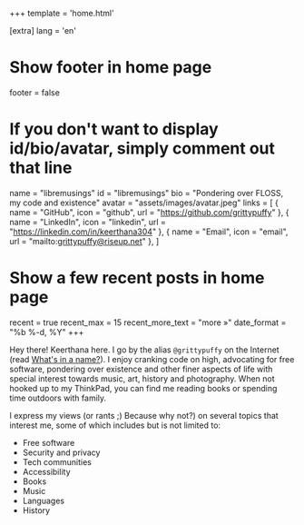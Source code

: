 +++
template = 'home.html'

[extra]
lang = 'en'

# Show footer in home page
footer = false

# If you don't want to display id/bio/avatar, simply comment out that line
name = "libremusings"
id = "libremusings"
bio = "Pondering over FLOSS, my code and existence"
avatar = "assets/images/avatar.jpeg"
links = [
    { name = "GitHub", icon = "github", url = "https://github.com/grittypuffy" },
    { name = "LinkedIn", icon = "linkedin", url = "https://linkedin.com/in/keerthana304" },
    { name = "Email", icon = "email", url = "mailto:grittypuffy@riseup.net" },
]

# Show a few recent posts in home page
recent = true
recent_max = 15
recent_more_text = "more »"
date_format = "%b %-d, %Y"
+++

Hey there! Keerthana here. I go by the alias `@grittypuffy` on the Internet (read [What's in a name?](/posts/whats-in-a-name)). I enjoy cranking code on high, advocating for free software, pondering over existence and other finer aspects of life with special interest towards music, art, history and photography. When not hooked up to my ThinkPad, you can find me reading books or spending time outdoors with family.

I express my views (or rants ;) Because why not?) on several topics that interest me, some of which includes but is not limited to:
- Free software
- Security and privacy
- Tech communities
- Accessibility
- Books
- Music
- Languages
- History